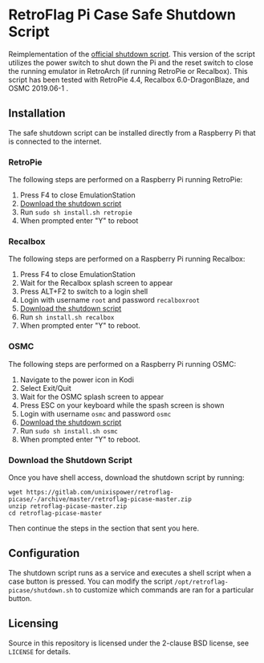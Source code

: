 # RetroFlag Pi Case Safe Shutdown Script
Reimplementation of the [official shutdown script](
https://github.com/RetroFlag/retroflag-picase). This version of the
script utilizes the power switch to shut down the Pi and the reset switch to
close the running emulator in RetroArch (if running RetroPie or Recalbox).
This script has been tested with RetroPie 4.4, Recalbox 6.0-DragonBlaze, and
OSMC 2019.06-1 .


## Installation
The safe shutdown script can be installed directly from a Raspberry Pi that is
connected to the internet.

### RetroPie
The following steps are performed on a Raspberry Pi running RetroPie:

1. Press F4 to close EmulationStation
2. [Download the shutdown script](#download-the-shutdown-script)
3. Run `sudo sh install.sh retropie`
4. When prompted enter "Y" to reboot

### Recalbox
The following steps are performed on a Raspberry Pi running Recalbox:

1. Press F4 to close EmulationStation
2. Wait for the Recalbox splash screen to appear
3. Press ALT+F2 to switch to a login shell
4. Login with username `root` and password `recalboxroot`
5. [Download the shutdown script](#download-the-shutdown-script)
6. Run `sh install.sh recalbox`
7. When prompted enter "Y" to reboot.

### OSMC
The following steps are performed on a Raspberry Pi running OSMC:

1. Navigate to the power icon in Kodi
2. Select Exit/Quit
3. Wait for the OSMC splash screen to appear
4. Press ESC on your keyboard while the spash screen is shown
4. Login with username `osmc` and password `osmc`
6. [Download the shutdown script](#download-the-shutdown-script)
7. Run `sudo sh install.sh osmc`
8. When prompted enter "Y" to reboot.

### Download the Shutdown Script
Once you have shell access, download the shutdown script by running:

```shell
wget https://gitlab.com/unixispower/retroflag-picase/-/archive/master/retroflag-picase-master.zip
unzip retroflag-picase-master.zip
cd retroflag-picase-master
```

Then continue the steps in the section that sent you here.


## Configuration
The shutdown script runs as a service and executes a shell script when a case
button is pressed. You can modify the script `/opt/retroflag-picase/shutdown.sh`
to customize which commands are ran for a particular button.


## Licensing
Source in this repository is licensed under the 2-clause BSD license, see
`LICENSE` for details.

